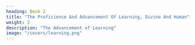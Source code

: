 ```yaml
---
heading: Book 2
title: "The Proficience And Advancement Of Learning, Divine And Human"
weight: 2
description: "The Advancement of Learning"
image: "/covers/learning.png"
---
```

